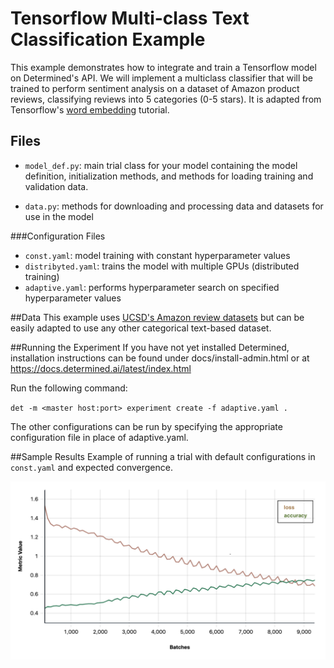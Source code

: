 # Tensorflow Multi-class Text Classification Example

This example demonstrates how to integrate and train a Tensorflow model on Determined's API. 
We will implement a multiclass classifier that will be trained to perform sentiment 
analysis on a dataset of Amazon product reviews, classifying reviews into 5 categories (0-5 stars). 
It is adapted from Tensorflow's
[word embedding](https://www.tensorflow.org/tutorials/text/word_embeddings) tutorial.

## Files
* `model_def.py`: main trial class for your model containing the model definition, initialization
  methods, and methods for loading training and validation data.
  
* `data.py`: methods for downloading and processing data and datasets for use in the model

###Configuration Files
* `const.yaml`: model training with constant hyperparameter values
* `distribyted.yaml`: trains the model with multiple GPUs (distributed training)
* `adaptive.yaml`: performs hyperparameter search on specified hyperparameter values

##Data
This example uses [UCSD's Amazon review datasets](http://deepyeti.ucsd.edu/jianmo/amazon/) but can be easily adapted to 
use any other categorical text-based dataset.

##Running the Experiment
If you have not yet installed Determined, installation instructions can be found under docs/install-admin.html or at 
https://docs.determined.ai/latest/index.html

Run the following command:

`det -m <master host:port> experiment create -f adaptive.yaml .`

The other configurations can be run by specifying the appropriate configuration file in place of adaptive.yaml.

##Sample Results
Example of running a trial with default configurations in `const.yaml` and expected convergence.

![Expected convergence](results.png)